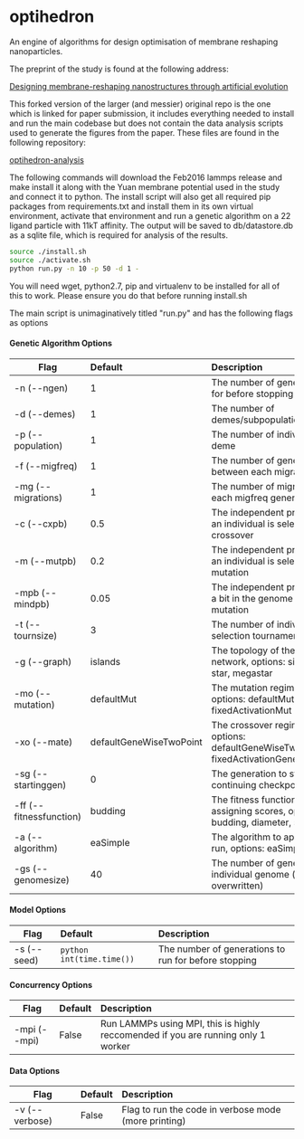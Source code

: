 # optihedron
An engine of algorithms for design optimisation of membrane reshaping nanoparticles.

The preprint of the study is found at the following address:

[Designing membrane-reshaping nanostructures through artificial evolution](https://www.biorxiv.org/content/10.1101/2020.02.27.968149v1)

This forked version of the larger (and messier) original repo is the one which is linked for paper submission, it includes everything needed to install and run the main codebase but does not contain the data analysis scripts used to generate the figures from the paper. These files are found in the following repository:

[optihedron-analysis](https://github.com/takenbymood/optihedron-analysis)

The following commands will download the Feb2016 lammps release and make install it along with the Yuan membrane potential used in the study and connect it to python. The install script will also get all required pip packages from requirements.txt and install them in its own virtual environment, activate that environment and run a genetic algorithm on a 22 ligand particle with 11kT affinity. The output will be saved to db/datastore.db as a sqlite file, which is required for analysis of the results.

```bash
source ./install.sh
source ./activate.sh
python run.py -n 10 -p 50 -d 1 -
```
You will need wget, python2.7, pip and virtualenv to be installed for all of this to work. Please ensure you do that before running install.sh

The main script is unimaginatively titled "run.py" and has the following flags as options

#### Genetic Algorithm Options

| Flag        | Default           | Description  |
| ---- |:---| :-------------|
| -n (--ngen) | 1 | The number of generations to run for before stopping |
| -d (--demes) | 1 | The number of demes/subpopulations |
| -p (--population) | 1 | The number of individuals in each deme |
| -f (--migfreq) | 1 | The number of generations between each migration event |
| -mg (--migrations) | 1 | The number of migrations to do each migfreq generations |
| -c (--cxpb) | 0.5 | The independent probability that an individual is selected for crossover |
| -m (--mutpb) | 0.2 | The independent probability that an individual is selected for mutation |
| -mpb (--mindpb) | 0.05 | The independent probability that a bit in the genome is chosen for mutation |
| -t (--tournsize) | 3 | The number of individuals in each selection tournament |
| -g (--graph) | islands | The topology of the migration network, options: singlet, islands, star, megastar |
| -mo (--mutation) | defaultMut | The mutation regime to use, options: defaultMut, fixedActivationMut |
| -xo (--mate) | defaultGeneWiseTwoPoint | The crossover regime to use, options: defaultGeneWiseTwoPoint, fixedActivationGeneWiseTwoPoint |
| -sg (--startinggen) | 0 | The generation to start at (for continuing checkpointed runs) |
| -ff (--fitnessfunction) | budding | The fitness function to use for assigning scores, options: budding, diameter, smallworld |
| -a (--algorithm) | eaSimple | The algorithm to apply during the run, options: eaSimple |
| -gs (--genomesize) | 40 | The number of genes in each individual genome (can be overwritten) |

#### Model Options

| Flag        | Default           | Description  |
| ---- |:---| :-------------|
| -s (--seed) | ```python int(time.time())``` | The number of generations to run for before stopping |

#### Concurrency Options

| Flag        | Default           | Description  |
| ------------- |:-------------| :-----|
| -mpi (--mpi) | False | Run LAMMPs using MPI, this is highly reccomended if you are running only 1 worker |

#### Data Options

| Flag        | Default           | Description  |
| ------------- |:-------------| :-----|
| -v (--verbose) | False | Flag to run the code in verbose mode (more printing) |
